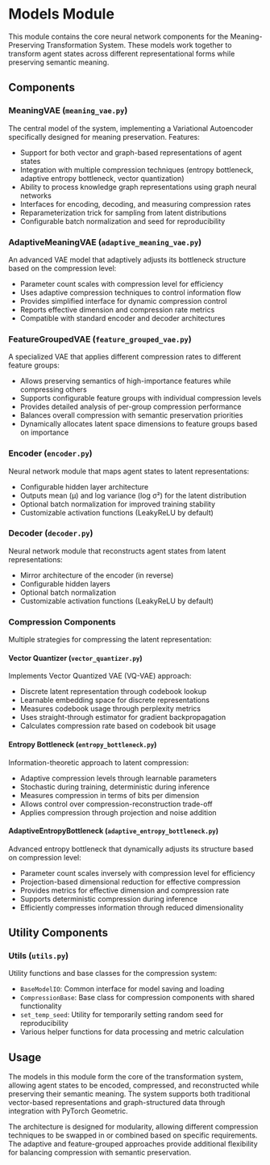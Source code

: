 # Models Module

This module contains the core neural network components for the Meaning-Preserving Transformation System. These models work together to transform agent states across different representational forms while preserving semantic meaning.

## Components

### MeaningVAE (`meaning_vae.py`)

The central model of the system, implementing a Variational Autoencoder specifically designed for meaning preservation. Features:

- Support for both vector and graph-based representations of agent states
- Integration with multiple compression techniques (entropy bottleneck, adaptive entropy bottleneck, vector quantization)
- Ability to process knowledge graph representations using graph neural networks
- Interfaces for encoding, decoding, and measuring compression rates
- Reparameterization trick for sampling from latent distributions
- Configurable batch normalization and seed for reproducibility

### AdaptiveMeaningVAE (`adaptive_meaning_vae.py`)

An advanced VAE model that adaptively adjusts its bottleneck structure based on the compression level:
- Parameter count scales with compression level for efficiency
- Uses adaptive compression techniques to control information flow
- Provides simplified interface for dynamic compression control
- Reports effective dimension and compression rate metrics
- Compatible with standard encoder and decoder architectures

### FeatureGroupedVAE (`feature_grouped_vae.py`)

A specialized VAE that applies different compression rates to different feature groups:
- Allows preserving semantics of high-importance features while compressing others
- Supports configurable feature groups with individual compression levels
- Provides detailed analysis of per-group compression performance
- Balances overall compression with semantic preservation priorities
- Dynamically allocates latent space dimensions to feature groups based on importance

### Encoder (`encoder.py`)

Neural network module that maps agent states to latent representations:
- Configurable hidden layer architecture
- Outputs mean (μ) and log variance (log σ²) for the latent distribution
- Optional batch normalization for improved training stability
- Customizable activation functions (LeakyReLU by default)

### Decoder (`decoder.py`)

Neural network module that reconstructs agent states from latent representations:
- Mirror architecture of the encoder (in reverse)
- Configurable hidden layers
- Optional batch normalization
- Customizable activation functions (LeakyReLU by default)

### Compression Components

Multiple strategies for compressing the latent representation:

#### Vector Quantizer (`vector_quantizer.py`)

Implements Vector Quantized VAE (VQ-VAE) approach:
- Discrete latent representation through codebook lookup
- Learnable embedding space for discrete representations
- Measures codebook usage through perplexity metrics
- Uses straight-through estimator for gradient backpropagation
- Calculates compression rate based on codebook bit usage

#### Entropy Bottleneck (`entropy_bottleneck.py`)

Information-theoretic approach to latent compression:
- Adaptive compression levels through learnable parameters
- Stochastic during training, deterministic during inference
- Measures compression in terms of bits per dimension
- Allows control over compression-reconstruction trade-off
- Applies compression through projection and noise addition

#### AdaptiveEntropyBottleneck (`adaptive_entropy_bottleneck.py`)

Advanced entropy bottleneck that dynamically adjusts its structure based on compression level:
- Parameter count scales inversely with compression level for efficiency
- Projection-based dimensional reduction for effective compression
- Provides metrics for effective dimension and compression rate
- Supports deterministic compression during inference
- Efficiently compresses information through reduced dimensionality

## Utility Components

### Utils (`utils.py`)

Utility functions and base classes for the compression system:
- `BaseModelIO`: Common interface for model saving and loading
- `CompressionBase`: Base class for compression components with shared functionality
- `set_temp_seed`: Utility for temporarily setting random seed for reproducibility
- Various helper functions for data processing and metric calculation

## Usage

The models in this module form the core of the transformation system, allowing agent states to be encoded, compressed, and reconstructed while preserving their semantic meaning. The system supports both traditional vector-based representations and graph-structured data through integration with PyTorch Geometric.

The architecture is designed for modularity, allowing different compression techniques to be swapped in or combined based on specific requirements. The adaptive and feature-grouped approaches provide additional flexibility for balancing compression with semantic preservation. 